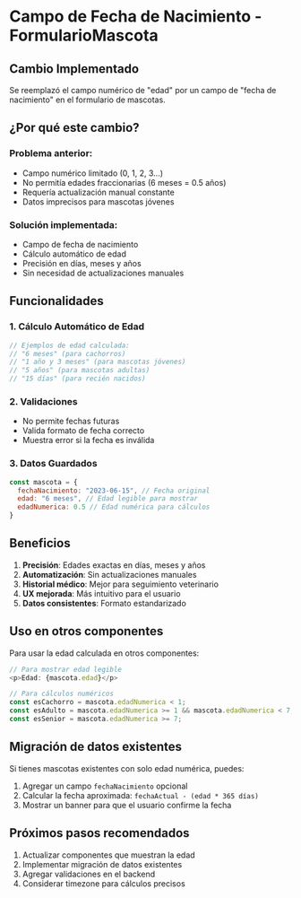 # Campo de Fecha de Nacimiento - FormularioMascota

## Cambio Implementado

Se reemplazó el campo numérico de "edad" por un campo de "fecha de nacimiento" en el formulario de mascotas.

## ¿Por qué este cambio?

### Problema anterior:
- Campo numérico limitado (0, 1, 2, 3...)
- No permitía edades fraccionarias (6 meses = 0.5 años)
- Requería actualización manual constante
- Datos imprecisos para mascotas jóvenes

### Solución implementada:
- Campo de fecha de nacimiento
- Cálculo automático de edad
- Precisión en días, meses y años
- Sin necesidad de actualizaciones manuales

## Funcionalidades

### 1. Cálculo Automático de Edad
```javascript
// Ejemplos de edad calculada:
// "6 meses" (para cachorros)
// "1 año y 3 meses" (para mascotas jóvenes)
// "5 años" (para mascotas adultas)
// "15 días" (para recién nacidos)
```

### 2. Validaciones
- No permite fechas futuras
- Valida formato de fecha correcto
- Muestra error si la fecha es inválida

### 3. Datos Guardados
```javascript
const mascota = {
  fechaNacimiento: "2023-06-15", // Fecha original
  edad: "6 meses", // Edad legible para mostrar
  edadNumerica: 0.5 // Edad numérica para cálculos
}
```

## Beneficios

1. **Precisión**: Edades exactas en días, meses y años
2. **Automatización**: Sin actualizaciones manuales
3. **Historial médico**: Mejor para seguimiento veterinario
4. **UX mejorada**: Más intuitivo para el usuario
5. **Datos consistentes**: Formato estandarizado

## Uso en otros componentes

Para usar la edad calculada en otros componentes:

```javascript
// Para mostrar edad legible
<p>Edad: {mascota.edad}</p>

// Para cálculos numéricos
const esCachorro = mascota.edadNumerica < 1;
const esAdulto = mascota.edadNumerica >= 1 && mascota.edadNumerica < 7;
const esSenior = mascota.edadNumerica >= 7;
```

## Migración de datos existentes

Si tienes mascotas existentes con solo edad numérica, puedes:

1. Agregar un campo `fechaNacimiento` opcional
2. Calcular la fecha aproximada: `fechaActual - (edad * 365 días)`
3. Mostrar un banner para que el usuario confirme la fecha

## Próximos pasos recomendados

1. Actualizar componentes que muestran la edad
2. Implementar migración de datos existentes
3. Agregar validaciones en el backend
4. Considerar timezone para cálculos precisos

